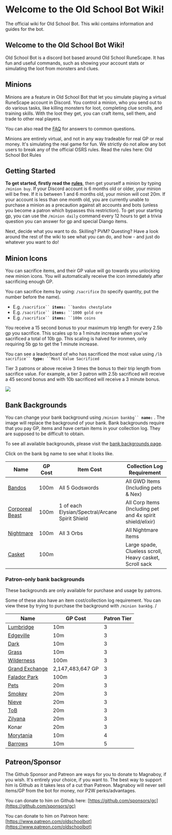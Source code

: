 # Welcome to the Old School Bot Wiki!

The official wiki for Old School Bot. This wiki contains information and guides for the bot.

## Welcome to the Old School Bot Wiki!

Old School Bot is a discord bot based around Old School RuneScape. It has fun and useful commands, such as showing your account stats or simulating the loot from monsters and clues.

## Minions

Minions are a feature in Old School Bot that let you simulate playing a virtual RuneScape account in Discord. You control a minion, who you send out to do various tasks, like killing monsters for loot, completing clue scrolls, and training skills. With the loot they get, you can craft items, sell them, and trade to other real players.

You can also read the [FAQ](getting-started/faq.md) for answers to common questions.

Minions are entirely virtual, and not in any way tradeable for real GP or real money. It's simulating the real game for fun. We strictly do not allow any bot users to break any of the official OSRS rules. Read the rules here: Old School Bot Rules

## Getting Started

**To get started, firstly read the** [**rules**](getting-started/rules.md), then get yourself a minion by typing `/minion buy`. If your Discord account is 6 months old or older, your minion will be free. If it is between 1 and 6 months old, your minion will cost 20m. If your account is less than one month old, you are currently unable to purchase a minion as a precaution against alt accounts and bots (unless you become a patron which bypasses this restriction). To get your starting gp, you can use the `/minion daily` command every 12 hours to get a trivia question you can answer for gp and special Diango items.

Next, decide what you want to do. Skilling? PVM? Questing? Have a look around the rest of the wiki to see what you can do, and how - and just do whatever you want to do!

## Minion Icons

You can sacrifice items, and their GP value will go towards you unlocking new minion icons. You will automatically receive the icon immediately after sacrificing enough GP.

You can sacrifice items by using: `/sacrifice` (to specify quantity, put the number before the name).

* E.g. `/sacrifice`` `**`items:`**` ``bandos chestplate`
* E.g. `/sacrifice`` `**`items:`**` ``1000 gold ore`
* E.g. `/sacrifice`` `**`items:`**` ``100m coins`

You receive a 15 second bonus to your maximum trip length for every 2.5b gp you sacrifice. This scales up to a 1 minute increase when you've sacrificed a total of 10b gp. This scaling is halved for ironmen, only requiring 5b gp to get the 1 minute increase.

You can see a leaderboard of who has sacrificed the most value using `/lb sacrifice`` `**`type:`**` ``Most Value Sacrificed`

Tier 3 patrons or above receive 3 times the bonus to their trip length from sacrifice value. For example, a tier 3 patron with 2.5b sacrificed will receive a 45 second bonus and with 10b sacrificed will receive a 3 minute bonus.

![](<.gitbook/assets/image (6) (1) (1).png>)

## Bank Backgrounds

You can change your bank background using `/minion bankbg`` `**`name:`** . The image will replace the background of your bank. Bank backgrounds require that you pay GP, items and have certain items in your collection log. They are supposed to be difficult to obtain.&#x20;

To see all available backgrounds, please visit the [bank backgrounds page](getting-started/bank-background.md).

Click on the bank bg name to see what it looks like.

| Name                                                                                                                                           | GP Cost | Item Cost                                       | Collection Log Requirement                                 |
| ---------------------------------------------------------------------------------------------------------------------------------------------- | ------- | ----------------------------------------------- | ---------------------------------------------------------- |
| [Bandos](https://raw.githubusercontent.com/oldschoolgg/oldschoolbot/master/src/lib/resources/images/bank\_backgrounds/7.jpg?raw=true)          | 100m    | All 5 Godswords                                 | All GWD Items (Including pets & Nex)                       |
| [Corporeal Beast](https://raw.githubusercontent.com/oldschoolgg/oldschoolbot/master/src/lib/resources/images/bank\_backgrounds/8.jpg?raw=true) | 100m    | 1 of each Elysian/Spectral/Arcane Spirit Shield | All Corp Items (Including pet and 4x spirit shield/elixir) |
| [Nightmare](https://raw.githubusercontent.com/oldschoolgg/oldschoolbot/master/src/lib/resources/images/bank\_backgrounds/10.jpg)               | 100m    | All 3 Orbs                                      | All Nightmare Items                                        |
| [Casket](https://github.com/oldschoolgg/oldschoolbot/blob/master/src/lib/resources/images/bank\_backgrounds/9.jpg?raw=true)                    | 100m    |                                                 | Large spade, Clueless scroll, Heavy casket, Scroll sack    |

### Patron-only bank backgrounds

These backgrounds are only available for purchase and usage by patrons.

Some of these also have an item cost/collection log requirement. You can view these by trying to purchase the background with `/minion bankbg`. /

| Name                                                                                                                                 | GP Cost          | Patron Tier |
| ------------------------------------------------------------------------------------------------------------------------------------ | ---------------- | ----------- |
| [Lumbridge](https://raw.githubusercontent.com/oldschoolgg/oldschoolbot/master/src/lib/resources/images/bank\_backgrounds/3.jpg)      | 10m              | 3           |
| [Edgeville](https://raw.githubusercontent.com/oldschoolgg/oldschoolbot/master/src/lib/resources/images/bank\_backgrounds/5.jpg)      | 10m              | 3           |
| [Dark](https://raw.githubusercontent.com/oldschoolgg/oldschoolbot/master/src/lib/resources/images/bank\_backgrounds/11.jpg)          | 10m              | 3           |
| [Grass](https://raw.githubusercontent.com/oldschoolgg/oldschoolbot/master/src/lib/resources/images/bank\_backgrounds/13.jpg)         | 10m              | 3           |
| [Wilderness](https://github.com/oldschoolgg/oldschoolbot/blob/master/src/lib/resources/images/bank\_backgrounds/16.jpg?raw=true)     | 100m             | 3           |
| [Grand Exchange](https://github.com/oldschoolgg/oldschoolbot/blob/master/src/lib/resources/images/bank\_backgrounds/17.jpg?raw=true) | 2,147,483,647 GP | 3           |
| [Falador Park](https://github.com/oldschoolgg/oldschoolbot/blob/master/src/lib/resources/images/bank\_backgrounds/18.jpg?raw=true)   | 100m             | 3           |
| [Pets](https://github.com/oldschoolgg/oldschoolbot/blob/master/src/lib/resources/images/bank\_backgrounds/19.png?raw=true)           | 20m              | 3           |
| [Smokey](https://github.com/oldschoolgg/oldschoolbot/blob/master/src/lib/resources/images/bank\_backgrounds/21.png?raw=true)         | 20m              | 3           |
| [Nieve](https://github.com/oldschoolgg/oldschoolbot/blob/master/src/lib/resources/images/bank\_backgrounds/22.jpg?raw=true)          | 20m              | 3           |
| [ToB](https://github.com/oldschoolgg/oldschoolbot/blob/master/src/lib/resources/images/bank\_backgrounds/23.png?raw=true)            | 20m              | 3           |
| [Zilyana](https://github.com/oldschoolgg/oldschoolbot/blob/master/src/lib/resources/images/bank\_backgrounds/24.jpg?raw=true)        | 20m              | 3           |
| Konar                                                                                                                                | 20m              | 3           |
| [Morytania](https://raw.githubusercontent.com/oldschoolgg/oldschoolbot/master/src/lib/resources/images/bank\_backgrounds/12.jpg)     | 10m              | 4           |
| [Barrows](https://raw.githubusercontent.com/oldschoolgg/oldschoolbot/master/src/lib/resources/images/bank\_backgrounds/6.jpg)        | 10m              | 5           |

## Patreon/Sponsor

The Github Sponsor and Patreon are ways for you to donate to Magnaboy, if you wish. It's entirely your choice, if you want to. The best way to support him is Github as it takes less of a cut than Patreon. Magnaboy will never sell items/GP from the bot for money, nor P2W perks/advantages.

You can donate to him on Github here: [https://github.com/sponsors/gc](https://github.com/sponsors/gc)

You can donate to him on Patreon here: [https://www.patreon.com/oldschoolbot](https://www.patreon.com/oldschoolbot)
